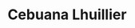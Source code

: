 ---
title: "Cebuana Lhuillier"
url: /manila/cebuana-lhuillier-carlos-palanca-street/
shop: Leiher
---